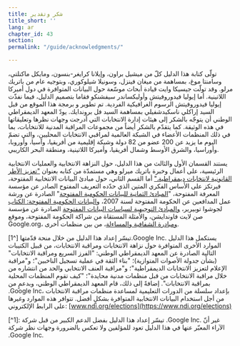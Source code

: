 ```yaml
---
title: شكر وتقدير
title_short: ''
lang: ar
chapter_id: 43
section: 
permalink: "/guide/acknowledgments/"

---
```

تولّى كتابة هذا الدليل كلّ من ميشيل براون، وإيلانا كرايغر-بنسون، ومايكل ماكنلتي، وسامنتا موغ، بمساهمة من ميغان فينزل، وسونيلا شيلوكوري، وبتوجيه عام من باتريك مرلو. وقد تولّت جيسيكا وايت قيادة أبحاث موسّعة حول البيانات المتوافرة في دول أميركا اللاتينية. أما إيوليا فيدوروفيتش وأوليكساندر سيفشنكو فقاما بتصميم الدليل، فيما نفذّت إيوليا فيدوروفيتش الرسوم الغرافيكية الفردية. تم تطوير و برمجة هذا الموقع من قبل السيد إراكلي ناسكيدشفيلي بمساهمة السيد فل بروندايك. يودّ المعهد الديمقراطي الوطني أن يتوجّه بالشكر إلى هيئات إدارة الانتخابات التي أدرجت وجهات نظرها وتعليقاتها في هذه الوثيقة. كما يتقدّم بالشكر أيضاً من مجموعات المراقبة المدنية للانتخابات، بما في ذلك المنظمات الأعضاء في الشبكة العالمية لمراقبي الانتخابات المحليين، والتي تضمّ اليوم ما يزيد عن 200 عضو من 82 دولة وشبكة إقليمية من أفريقيا، وآسيا، وأوروبا، وأوراسيا، والشرق الأوسط وشمال أفريقيا، وأميركا اللاتينية، ومنطقة البحر الكاريبي.

يستند القسمان الأول والثالث من هذا الدليل، حول النزاهة الانتخابية والعمليات الانتخابية الرئيسية، على أعمال وخبرة باتريك ميرلو وهي مستمدّة من كتابه بعنوان ["تعزيز الأطر القانونية لانتخابات ديمقراطية."](https://www.ndi.org/sites/default/files/Promoting-Legal-Frameworks-Democratic-Elections-ARA.pdf) أما القسم الثاني، حول مبادئ البيانات الانتخابية المفتوحة، فيرتكز على الأساس الفكري المتين الذي حدّده التعريف المفتوح الصادر عن مؤسسة المعرفة المفتوحة، "[المبادئ الثمانية للبيانات الحكومية المفتوحة](https://public.resource.org/8_principles.html)" الصادرة عن ورشة عمل المدافعين عن الحكومة المفتوحة لسنة 2007، و[البيانات الحكومية المفتوحة: الكتاب](https://opengovdata.io/) لجوشوا توبيرير، [والمبادئ التوجيهية لسياسات البيانات المفتوحة](http://sunlightfoundation.com/opendataguidelines/) الصادرة عن مؤسسة صن لايت فاوندايشن، والأمثلة المستقاة من شراكة الحكومة المفتوحة، وموقع Google.org، [ومبادرة الشفافية والمساءلة](http://www.transparency-initiative.org/)، من بين منظمات أخرى.

تيسّر إعداد هذا الدليل من خلال منحة قدّمتها \[^1\].Google Inc. يستكمل هذا الدليل الموارد الأخرى المتوافرة حول نزاهة الانتخابات ومراقبة الانتخابات، من قبيل الكتيبات التالية الصادرة عن المعهد الديمقراطي الوطني: "الفرز السريع ومراقبة الانتخابات" (بشأن جدولة الأصوات المتوازية)؛ "بناء الثقة في عملية تسجيل الناخبين"؛ و"مراقبة الإعلام لتعزيز الانتخابات الديمقراطية"؛ و"مراقبة العنف الانتخابي والحد من انتشاره من خلال مراقبة الانتخابات من قبل منظمات مدنية محايدة"؛ "كيف تقوم المنظمات المحلية بمراقبة الانتخابات". إضافةً إلى ذلك، قام المعهد الديمقراطي الوطني، وبدعمٍ من .Google Inc، بإعداد سلسلة من الدورات التعليمية لمساعدة منظمات مراقبة الانتخابات من أجل استخدام البيانات الانتخابية المتوافرة بشكلٍ أفضل. تتوافر هذه الموارد وغيرها على الرابط الإلكتروني: [www.ndi.org/elections](https://www.ndi.org/elections)

\[^1\]: تيسّر إعداد هذا الدليل بفضل الدعم الكبير من قبل شركة .Google Inc. غير أنّ الآراء المعبّر عنها في هذا الدليل تعود للمؤلفين ولا تعكس بالضرورة وجهات نظر شركة .Google Inc.